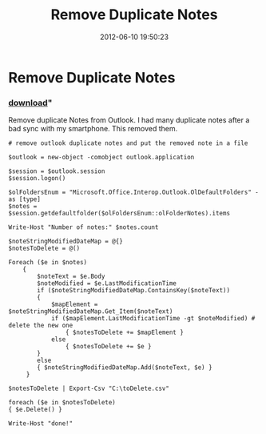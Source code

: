 ﻿---
pid:            3451
parent:         0
children:       
poster:         MichaelJ
title:          Remove Duplicate Notes
date:           2012-06-10 19:50:23
format:         posh
---

# Remove Duplicate Notes

### [download](3451.ps1)"

Remove duplicate Notes from Outlook.  I had many duplicate notes after a bad sync with my smartphone.  This removed them.

```posh
# remove outlook duplicate notes and put the removed note in a file

$outlook = new-object -comobject outlook.application

$session = $outlook.session
$session.logon()

$olFoldersEnum = "Microsoft.Office.Interop.Outlook.OlDefaultFolders" -as [type]
$notes = $session.getdefaultfolder($olFoldersEnum::olFolderNotes).items

Write-Host "Number of notes:" $notes.count

$noteStringModifiedDateMap = @{}
$notesToDelete = @()

Foreach ($e in $notes)
    { 
        $noteText = $e.Body
        $noteModified = $e.LastModificationTime
        if ($noteStringModifiedDateMap.ContainsKey($noteText))
        {
            $mapElement = $noteStringModifiedDateMap.Get_Item($noteText)
            if ($mapElement.LastModificationTime -gt $noteModified) # delete the new one
                { $notesToDelete += $mapElement } 
            else
                { $notesToDelete += $e }
        }
        else
        { $noteStringModifiedDateMap.Add($noteText, $e) }
     }
     
$notesToDelete | Export-Csv "C:\toDelete.csv"

foreach ($e in $notesToDelete)
{ $e.Delete() }

Write-Host "done!"
```
